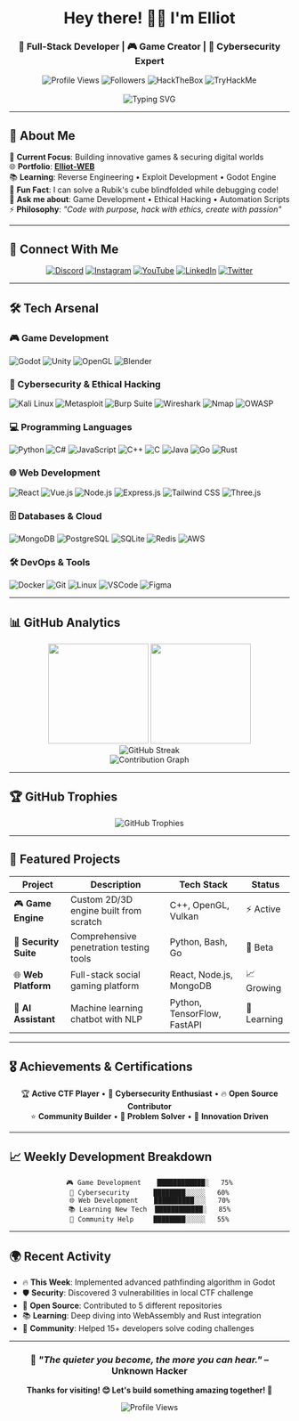 <h1 align="center">Hey there! 👋🏻 I'm Elliot</h1>
<h3 align="center">🚀 Full-Stack Developer | 🎮 Game Creator | 🔐 Cybersecurity Expert</h3>

<div align="center">
  <img src="https://api.countapi.xyz/hit/github/ElliotV56-profile?render=true" alt="Profile Views">
  <img src="https://img.shields.io/github/followers/Elliot?style=flat&color=blue" alt="Followers">
  <img src="https://img.shields.io/badge/HackTheBox-9FEF00?style=flat&logo=Hack%20The%20Box&logoColor=black" alt="HackTheBox">
  <img src="https://img.shields.io/badge/TryHackMe-212C42?style=flat&logo=TryHackMe&logoColor=white" alt="TryHackMe">
</div>

<br/>

<div align="center">
  <img src="https://readme-typing-svg.herokuapp.com?font=Fira+Code&pause=1000&color=36BCF7&center=true&vCenter=true&width=435&lines=Full-Stack+Developer+💻;Game+Development+Enthusiast+🎮;Cybersecurity+Researcher+🔐;Always+Learning+New+Things+📚" alt="Typing SVG" />
</div>

---

## 🌟 About Me

🎯 **Current Focus**: Building innovative games & securing digital worlds  
🌐 **Portfolio**: **[Elliot-WEB](https://elliotv56.github.io/Elliot-WEB/)**  
📚 **Learning**: Reverse Engineering • Exploit Development • Godot Engine  
🎲 **Fun Fact**: I can solve a Rubik's cube blindfolded while debugging code!  
💬 **Ask me about**: Game Development • Ethical Hacking • Automation Scripts  
⚡ **Philosophy**: *"Code with purpose, hack with ethics, create with passion"*

---

## 🔗 Connect With Me

<div align="center">
  
[![Discord](https://img.shields.io/badge/Discord-5865F2?style=for-the-badge&logo=discord&logoColor=white)](https://discord.gg/shabgded)
[![Instagram](https://img.shields.io/badge/Instagram-E4405F?style=for-the-badge&logo=instagram&logoColor=white)](https://instagram.com/mohhev.10)
[![YouTube](https://img.shields.io/badge/YouTube-FF0000?style=for-the-badge&logo=youtube&logoColor=white)](https://youtube.com/@fr3onty)
[![LinkedIn](https://img.shields.io/badge/LinkedIn-0077B5?style=for-the-badge&logo=linkedin&logoColor=white)](https://linkedin.com/in/YOUR_PROFILE)
[![Twitter](https://img.shields.io/badge/Twitter-1DA1F2?style=for-the-badge&logo=twitter&logoColor=white)](https://twitter.com/YOUR_HANDLE)

</div>

---

## 🛠️ Tech Arsenal

### 🎮 Game Development
<div align="left">
  <img src="https://img.shields.io/badge/Godot-478CBF?style=for-the-badge&logo=godot-engine&logoColor=white" alt="Godot"/>
  <img src="https://img.shields.io/badge/Unity-000000?style=for-the-badge&logo=unity&logoColor=white" alt="Unity"/>
  <img src="https://img.shields.io/badge/OpenGL-5586A4?style=for-the-badge&logo=opengl&logoColor=white" alt="OpenGL"/>
  <img src="https://img.shields.io/badge/Blender-F5792A?style=for-the-badge&logo=blender&logoColor=white" alt="Blender"/>
</div>

### 🔐 Cybersecurity & Ethical Hacking
<div align="left">
  <img src="https://img.shields.io/badge/Kali_Linux-557C94?style=for-the-badge&logo=kali-linux&logoColor=white" alt="Kali Linux"/>
  <img src="https://img.shields.io/badge/Metasploit-2596CD?style=for-the-badge&logo=metasploit&logoColor=white" alt="Metasploit"/>
  <img src="https://img.shields.io/badge/Burp_Suite-FF6633?style=for-the-badge&logo=burp-suite&logoColor=white" alt="Burp Suite"/>
  <img src="https://img.shields.io/badge/Wireshark-1679A7?style=for-the-badge&logo=wireshark&logoColor=white" alt="Wireshark"/>
  <img src="https://img.shields.io/badge/Nmap-4682B4?style=for-the-badge&logo=nmap&logoColor=white" alt="Nmap"/>
  <img src="https://img.shields.io/badge/OWASP-000000?style=for-the-badge&logo=OWASP&logoColor=white" alt="OWASP"/>
</div>

### 💻 Programming Languages
<div align="left">
  <img src="https://img.shields.io/badge/Python-FFD43B?style=for-the-badge&logo=python&logoColor=blue" alt="Python"/>
  <img src="https://img.shields.io/badge/C%23-239120?style=for-the-badge&logo=c-sharp&logoColor=white" alt="C#"/>
  <img src="https://img.shields.io/badge/JavaScript-F7DF1E?style=for-the-badge&logo=javascript&logoColor=black" alt="JavaScript"/>
  <img src="https://img.shields.io/badge/C++-00599C?style=for-the-badge&logo=c%2B%2B&logoColor=white" alt="C++"/>
  <img src="https://img.shields.io/badge/C-00599C?style=for-the-badge&logo=c&logoColor=white" alt="C"/>
  <img src="https://img.shields.io/badge/Java-ED8B00?style=for-the-badge&logo=openjdk&logoColor=white" alt="Java"/>
  <img src="https://img.shields.io/badge/Go-00ADD8?style=for-the-badge&logo=go&logoColor=white" alt="Go"/>
  <img src="https://img.shields.io/badge/Rust-000000?style=for-the-badge&logo=rust&logoColor=white" alt="Rust"/>
</div>

### 🌐 Web Development
<div align="left">
  <img src="https://img.shields.io/badge/React-20232A?style=for-the-badge&logo=react&logoColor=61DAFB" alt="React"/>
  <img src="https://img.shields.io/badge/Vue.js-35495E?style=for-the-badge&logo=vue.js&logoColor=4FC08D" alt="Vue.js"/>
  <img src="https://img.shields.io/badge/Node.js-43853D?style=for-the-badge&logo=node.js&logoColor=white" alt="Node.js"/>
  <img src="https://img.shields.io/badge/Express.js-404D59?style=for-the-badge&logo=express&logoColor=white" alt="Express.js"/>
  <img src="https://img.shields.io/badge/Tailwind_CSS-38B2AC?style=for-the-badge&logo=tailwind-css&logoColor=white" alt="Tailwind CSS"/>
  <img src="https://img.shields.io/badge/Three.js-000000?style=for-the-badge&logo=three.js&logoColor=white" alt="Three.js"/>
</div>

### 🗄️ Databases & Cloud
<div align="left">
  <img src="https://img.shields.io/badge/MongoDB-4EA94B?style=for-the-badge&logo=mongodb&logoColor=white" alt="MongoDB"/>
  <img src="https://img.shields.io/badge/PostgreSQL-316192?style=for-the-badge&logo=postgresql&logoColor=white" alt="PostgreSQL"/>
  <img src="https://img.shields.io/badge/SQLite-07405E?style=for-the-badge&logo=sqlite&logoColor=white" alt="SQLite"/>
  <img src="https://img.shields.io/badge/Redis-DC382D?style=for-the-badge&logo=redis&logoColor=white" alt="Redis"/>
  <img src="https://img.shields.io/badge/AWS-232F3E?style=for-the-badge&logo=amazon-aws&logoColor=white" alt="AWS"/>
</div>

### 🛠️ DevOps & Tools
<div align="left">
  <img src="https://img.shields.io/badge/Docker-2496ED?style=for-the-badge&logo=docker&logoColor=white" alt="Docker"/>
  <img src="https://img.shields.io/badge/Git-F05032?style=for-the-badge&logo=git&logoColor=white" alt="Git"/>
  <img src="https://img.shields.io/badge/Linux-FCC624?style=for-the-badge&logo=linux&logoColor=black" alt="Linux"/>
  <img src="https://img.shields.io/badge/VSCode-0078D4?style=for-the-badge&logo=visual%20studio%20code&logoColor=white" alt="VSCode"/>
  <img src="https://img.shields.io/badge/Figma-F24E1E?style=for-the-badge&logo=figma&logoColor=white" alt="Figma"/>
</div>

---

## 📊 GitHub Analytics

<div align="center">
  <img height="180em" src="https://github-readme-stats.vercel.app/api?username=Elliot&show_icons=true&theme=tokyonight&include_all_commits=true&count_private=true&hide_border=true"/>
  <img height="180em" src="https://github-readme-stats.vercel.app/api/top-langs/?username=Elliot&layout=compact&langs_count=8&theme=tokyonight&hide_border=true"/>
</div>

<div align="center">
  <img src="https://github-readme-streak-stats.herokuapp.com/?user=Elliot&theme=tokyonight&hide_border=true" alt="GitHub Streak"/>
</div>

<div align="center">
  <img src="https://github-readme-activity-graph.vercel.app/graph?username=Elliot&theme=tokyo-night&hide_border=true&area=true" alt="Contribution Graph"/>
</div>

---

## 🏆 GitHub Trophies

<div align="center">
  <img src="https://github-profile-trophy.vercel.app/?username=Elliot&theme=tokyonight&no-frame=true&no-bg=true&row=1&column=7" alt="GitHub Trophies"/>
</div>

---

## 🎯 Featured Projects

<div align="center">

| Project | Description | Tech Stack | Status |
|---------|-------------|------------|--------|
| 🎮 **Game Engine** | Custom 2D/3D engine built from scratch | C++, OpenGL, Vulkan | ⚡ Active |
| 🔐 **Security Suite** | Comprehensive penetration testing tools | Python, Bash, Go | 🚀 Beta |
| 🌐 **Web Platform** | Full-stack social gaming platform | React, Node.js, MongoDB | 📈 Growing |
| 🤖 **AI Assistant** | Machine learning chatbot with NLP | Python, TensorFlow, FastAPI | 🧠 Learning |

</div>

---

## 🎖️ Achievements & Certifications

<div align="center">
  
🏆 **Active CTF Player** • 🥇 **Cybersecurity Enthusiast** • 🔥 **Open Source Contributor**  
⭐ **Community Builder** • 🎯 **Problem Solver** • 🚀 **Innovation Driven**

</div>

---

## 📈 Weekly Development Breakdown

<div align="center">

```text
🎮 Game Development    ████████████░   75%
🔐 Cybersecurity      ████████░░░░░   60%
🌐 Web Development    ██████████░░░   70%
📚 Learning New Tech  ████████████░   85%
🤝 Community Help     ████████░░░░░   55%
```

</div>

---

## 🌍 Recent Activity

- 🔥 **This Week**: Implemented advanced pathfinding algorithm in Godot
- 🛡️ **Security**: Discovered 3 vulnerabilities in local CTF challenge
- 🎯 **Open Source**: Contributed to 5 different repositories
- 📚 **Learning**: Deep diving into WebAssembly and Rust integration
- 🤝 **Community**: Helped 15+ developers solve coding challenges

---

<div align="center">
  
### 💭 *"The quieter you become, the more you can hear."* – **Unknown Hacker**

**Thanks for visiting! 😊 Let's build something amazing together! 🚀**

<img src="https://komarev.com/ghpv/?username=Elliot&style=for-the-badge&color=blueviolet" alt="Profile Views"/>

</div>
